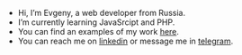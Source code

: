 <!--- - 👋 --->
<!--- - 👀 I’m interested in ... --->
<!--- - 🌱 --->
<!--- - 💞️ I’m looking to collaborate on ... --->
<!--- - 📫 How to reach me ... --->
* Hi, I’m Evgeny, a web developer from Russia.
* I’m currently learning JavaSrcipt and PHP.
* You can find an examples of my work [here](https://github.com/evg13ny/examples/).
* You can reach me on <a href="https://www.linkedin.com/in/evg13ny-polyakov/" target="_blank">linkedin</a> or message me in <a href="t.me/evg13ny" target="_blank">telegram</a>.


<!---
evg13ny/evg13ny is a ✨ special ✨ repository because its `README.md` (this file) appears on your GitHub profile.
You can click the Preview link to take a look at your changes.
--->

